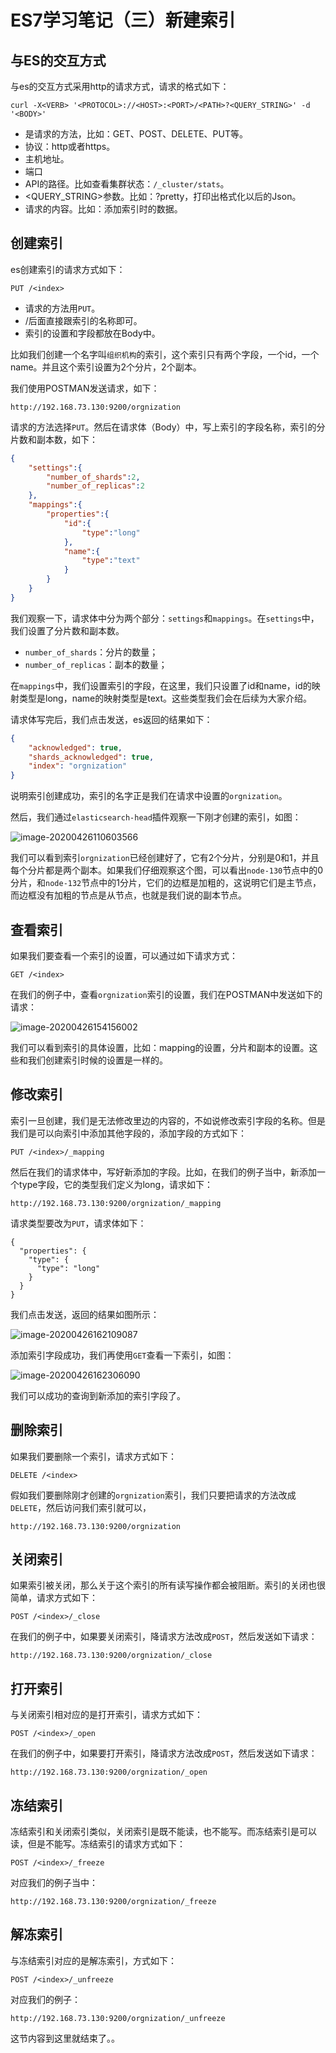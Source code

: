# ES7学习笔记（三）新建索引

## 与ES的交互方式

与es的交互方式采用http的请求方式，请求的格式如下：

```shell
curl -X<VERB> '<PROTOCOL>://<HOST>:<PORT>/<PATH>?<QUERY_STRING>' -d '<BODY>'
```

* <VERB>是请求的方法，比如：GET、POST、DELETE、PUT等。
* <PROTOCOL> 协议：http或者https。
* <HOST>主机地址。
* <PORT>端口
* <PATH>API的路径。比如查看集群状态：`/_cluster/stats`。
* <QUERY_STRING>参数。比如：?pretty，打印出格式化以后的Json。
* <BODY>请求的内容。比如：添加索引时的数据。

## 创建索引

es创建索引的请求方式如下：

```shell
PUT /<index>
```

* 请求的方法用`PUT`。
* /后面直接跟索引的名称即可。
* 索引的设置和字段都放在Body中。

比如我们创建一个名字叫`组织机构`的索引，这个索引只有两个字段，一个id，一个name。并且这个索引设置为2个分片，2个副本。

我们使用POSTMAN发送请求，如下：

```
http://192.168.73.130:9200/orgnization
```

请求的方法选择`PUT`。然后在请求体（Body）中，写上索引的字段名称，索引的分片数和副本数，如下：

```json
{
    "settings":{
        "number_of_shards":2,
        "number_of_replicas":2
    },
    "mappings":{
        "properties":{
            "id":{
                "type":"long"
            },
            "name":{
                "type":"text"
            }
        }
    }
}
```

我们观察一下，请求体中分为两个部分：`settings`和`mappings`。在`settings`中，我们设置了分片数和副本数。

* `number_of_shards`：分片的数量；
* `number_of_replicas`：副本的数量；

在`mappings`中，我们设置索引的字段，在这里，我们只设置了id和name，id的映射类型是long，name的映射类型是text。这些类型我们会在后续为大家介绍。

请求体写完后，我们点击发送，es返回的结果如下：

```json
{
    "acknowledged": true,
    "shards_acknowledged": true,
    "index": "orgnization"
}
```

说明索引创建成功，索引的名字正是我们在请求中设置的`orgnization`。

然后，我们通过`elasticsearch-head`插件观察一下刚才创建的索引，如图：

![image-20200426110603566](D:\Vue-Project\vue-press\docs\article\es-3.assets\image-20200426110603566.png)

我们可以看到索引`orgnization`已经创建好了，它有2个分片，分别是0和1，并且每个分片都是两个副本。如果我们仔细观察这个图，可以看出`node-130`节点中的0分片，和`node-132`节点中的1分片，它们的边框是加粗的，这说明它们是主节点，而边框没有加粗的节点是从节点，也就是我们说的副本节点。

## 查看索引

如果我们要查看一个索引的设置，可以通过如下请求方式：

```shell
GET /<index>
```

在我们的例子中，查看`orgnization`索引的设置，我们在POSTMAN中发送如下的请求：

![image-20200426154156002](D:\Vue-Project\vue-press\docs\article\es-3.assets\image-20200426154156002.png)

我们可以看到索引的具体设置，比如：mapping的设置，分片和副本的设置。这些和我们创建索引时候的设置是一样的。

## 修改索引

索引一旦创建，我们是无法修改里边的内容的，不如说修改索引字段的名称。但是我们是可以向索引中添加其他字段的，添加字段的方式如下：

```shell
PUT /<index>/_mapping
```

然后在我们的请求体中，写好新添加的字段。比如，在我们的例子当中，新添加一个type字段，它的类型我们定义为long，请求如下：

```
http://192.168.73.130:9200/orgnization/_mapping
```

请求类型要改为`PUT`，请求体如下：

```
{
  "properties": {
    "type": {
      "type": "long"
    }
  }
}
```

我们点击发送，返回的结果如图所示：

![image-20200426162109087](D:\Vue-Project\vue-press\docs\article\es-3.assets\image-20200426162109087.png)

添加索引字段成功，我们再使用`GET`查看一下索引，如图：

![image-20200426162306090](D:\Vue-Project\vue-press\docs\article\es-3.assets\image-20200426162306090.png)

我们可以成功的查询到新添加的索引字段了。

## 删除索引

如果我们要删除一个索引，请求方式如下：

```shell
DELETE /<index>
```

假如我们要删除刚才创建的`orgnization`索引，我们只要把请求的方法改成`DELETE`，然后访问我们索引就可以，

```
http://192.168.73.130:9200/orgnization
```

## 关闭索引

如果索引被关闭，那么关于这个索引的所有读写操作都会被阻断。索引的关闭也很简单，请求方式如下：

```shell
POST /<index>/_close
```

在我们的例子中，如果要关闭索引，降请求方法改成`POST`，然后发送如下请求：

```
http://192.168.73.130:9200/orgnization/_close
```

## 打开索引

与关闭索引相对应的是打开索引，请求方式如下：

```shell
POST /<index>/_open
```

在我们的例子中，如果要打开索引，降请求方法改成`POST`，然后发送如下请求：

```
http://192.168.73.130:9200/orgnization/_open
```

## 冻结索引

冻结索引和关闭索引类似，关闭索引是既不能读，也不能写。而冻结索引是可以读，但是不能写。冻结索引的请求方式如下：

```shell
POST /<index>/_freeze
```

对应我们的例子当中：

```
http://192.168.73.130:9200/orgnization/_freeze
```

## 解冻索引

与冻结索引对应的是解冻索引，方式如下：

```shell
POST /<index>/_unfreeze
```

对应我们的例子：

```
http://192.168.73.130:9200/orgnization/_unfreeze
```

这节内容到这里就结束了。。